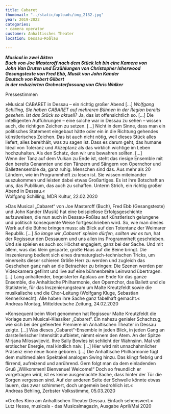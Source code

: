 ```yaml
---
title: Cabaret
thumbnail: "../static/uploads/img_2132.jpg"
year: 2019-2022
categories:
- camera operator
customer: Anhaltisches Theater
location: Dessau-Roßlau

---
```

**_Musical in zwei Akten  
Buch von Joe Masteroff nach dem Stück Ich bin eine Kamera von  
John Van Druten und Erzählungen von Christopher Isherwood  
Gesangstexte von Fred Ebb, Musik von John Kander  
Deutsch von Robert Gilbert  
in der reduzierten Orchesterfassung von Chris Walker_**

Pressestimmen

»Musical CABARET in Dessau – ein richtig großer Abend \[…\] _Wolfgang Schilling, Sie haben CABARET auf mehreren Bühnen in der Region bereits gesehen. Ist das Stück so aktuell?_ Ja, das ist offensichtlich so. \[…\] Die intelligenten Aufführungen – eine solche war in Dessau zu sehen – wissen auch, die richtigen Zeichen zu setzen. \[…\] Nicht in dem Sinne, dass man ein politisches Statement eingebaut hätte oder ein in die Richtung gehendes künstlerisches Zeichen. Das ist auch nicht nötig, weil dieses Stück alles liefert, alles bereithält, was zu sagen ist. Dass es darum geht, das humane Ideal von Toleranz und Akzeptanz als das wirklich wichtige im Leben hochzuhalten. Als den Schatz, den wir uns bewahren sollten. \[…\]  
Wenn der Tanz auf dem Vulkan zu Ende ist, steht das riesige Ensemble mit den bereits Genannten und den Tänzern und Sängern von Opernchor und Ballettensemble da, ganz ruhig. Menschen sind das. Aus mehr als 20 Ländern, wie im Programmheft zu lesen ist. Sie wissen miteinander auszukommen und leisten dabei etwas Großartiges. Es ist ihre Botschaft an uns, das Publikum, das auch zu schaffen. Unterm Strich, ein richtig großer Abend in Dessau.«  
Wolfgang Schilling, MDR Kultur, 22.02.2020

»Das Musical „Cabaret“ von Joe Masteroff (Buch), Fred Ebb (Gesangstexte) und John Kander (Musik) hat eine beispiellose Erfolgsgeschichte aufzuweisen, die nun auch in Dessau-Roßlau auf künstlerisch gelungene und politisch konsequente Weise fortgeschrieben wird. So, wie man dieses Werk auf die Bühne bringen muss: als Blick auf den Totentanz der Weimarer Republik. \[…\] _So lange wir ,Cabaret‘ spielen dürfen, sollten wir es tun_, hat der Regisseur den Dessauern und uns allen ins Programmheft geschrieben. Und sie spielen es auch so: Höchst engagiert, ganz bei der Sache. Und mit allem, was das klein gesparte, große Haus auf die Beine bringt. Die Inszenierung bedient sich eines dramaturgisch-technischen Tricks, um einerseits dieser schieren Größe Herr zu werden und zugleich das Geschehen ganz nah an die Betrachter zu bringen: Die Szenen werden per Videokamera gefilmt und live auf eine bühnenbreite Leinwand übertragen. \[…\] Lang anhaltender, begeisterter Applaus am Ende für das ganze Ensemble, die Anhaltische Philharmonie, den Opernchor, das Ballett und die Statisterie, für das Inszenierungsteam um Malte Kreutzfeldt sowie die musikalische und die Chor-Leitung (Wolfgang Kluge, Sebastian Kennerknecht). Alle haben ihre Sache ganz fabelhaft gemacht.«  
Andreas Montag, Mitteldeutsche Zeitung, 24.02.2020

»Konsequent beim Wort genommen hat Regisseur Malte Kreutzfeldt die Vorlage zum Musical-Klassiker „Cabaret“. Ein nahezu genialer Schachzug, wie sich bei der gefeierten Premiere im Anhaltischen Theater in Dessau zeigte. \[…\] Was dieses „Cabaret“-Ensemble in jeden Blick, in jeden Gang an darstellerischer Intensität aufbietet, nimmt einem den Atem. An der Spitze Mirjana Milosavljević. Ihre Sally Bowles ist schlicht der Wahnsinn. Mal voll erotischer Energie, mal kindlich naiv. \[…\] Hier wird mit unnachahmlicher Präsenz eine neue Ikone geboren. \[…\] Die Anhaltische Philharmonie fügt dem multimedialen Spektakel analogen Swing hinzu. Das klingt ﬁebrig und ﬂirrend, aufreizend und anrührend. Gern folgt man da dem einladenden Gruß „Willkommen! Bienvenue! Welcome!“ Doch so freundlich er vorgetragen wird, ist es keine ausgemachte Sache, dass hinter der Tür die Sorgen vergessen sind. Auf der anderen Seite der Schwelle könnte etwas lauern, das zwar schimmert, doch ungemein bedrohlich ist.«  
Andreas Behling, Zerbster Volksstimme, 05.03.2020

»Großes Kino am Anhaltischen Theater Dessau. Einfach sehenswert.«  
Lutz Hesse, musicals - das Musicalmagazin, Ausgabe April/Mai 2020